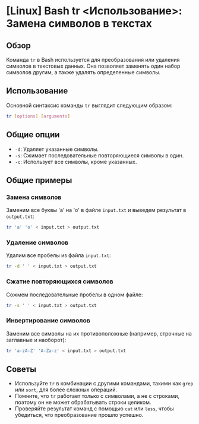 # [Linux] Bash tr <Использование>: Замена символов в текстах

## Обзор
Команда `tr` в Bash используется для преобразования или удаления символов в текстовых данных. Она позволяет заменять один набор символов другим, а также удалять определенные символы.

## Использование
Основной синтаксис команды `tr` выглядит следующим образом:

```bash
tr [options] [arguments]
```

## Общие опции
- `-d`: Удаляет указанные символы.
- `-s`: Сжимает последовательные повторяющиеся символы в один.
- `-c`: Использует все символы, кроме указанных.

## Общие примеры

### Замена символов
Заменим все буквы 'a' на 'o' в файле `input.txt` и выведем результат в `output.txt`:

```bash
tr 'a' 'o' < input.txt > output.txt
```

### Удаление символов
Удалим все пробелы из файла `input.txt`:

```bash
tr -d ' ' < input.txt > output.txt
```

### Сжатие повторяющихся символов
Сожмем последовательные пробелы в одном файле:

```bash
tr -s ' ' < input.txt > output.txt
```

### Инвертирование символов
Заменим все символы на их противоположные (например, строчные на заглавные и наоборот):

```bash
tr 'a-zA-Z' 'A-Za-z' < input.txt > output.txt
```

## Советы
- Используйте `tr` в комбинации с другими командами, такими как `grep` или `sort`, для более сложных операций.
- Помните, что `tr` работает только с символами, а не с строками, поэтому он не может обрабатывать строки целиком.
- Проверяйте результат команд с помощью `cat` или `less`, чтобы убедиться, что преобразование прошло успешно.